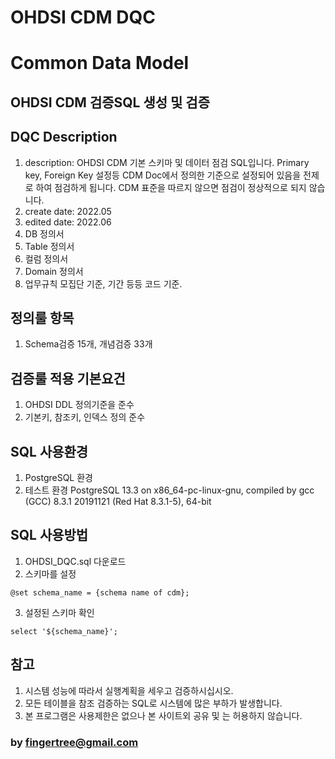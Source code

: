 # OHDSI CDM DQC 
# Common Data Model 

## OHDSI CDM 검증SQL 생성 및 검증  

## DQC Description   
1. description: OHDSI CDM 기본 스키마 및 데이터 점검 SQL입니다. Primary key, Foreign Key 설정등 CDM Doc에서 정의한 
                기준으로 설정되어 있음을 전제로 하여 점검하게 됩니다. CDM 표준을 따르지 않으면 점검이 정상적으로 되지 않습니다. 
2. create date: 2022.05 
3. edited date: 2022.06 
4. DB 정의서 
5. Table 정의서 
6. 컬럼 정의서
7. Domain 정의서 
8. 업무규칙 모집단 기준, 기간 등등 코드 기준. 

## 정의룰 항목 
1. Schema검증 15개, 개념검증 33개 

## 검증룰 적용 기본요건 
1. OHDSI DDL 정의기준을 준수 
2. 기본키, 참조키, 인덱스 정의 준수 

## SQL 사용환경 
1. PostgreSQL 환경 
2. 테스트 환경 
   PostgreSQL 13.3 on x86_64-pc-linux-gnu, compiled by gcc (GCC) 8.3.1 20191121 (Red Hat 8.3.1-5), 64-bit

## SQL 사용방법 
1. OHDSI_DQC.sql 다운로드 
2. 스키마를 설정 
``` 
@set schema_name = {schema name of cdm};      
```
3. 설정된 스키마 확인 
``` 
select '${schema_name}'; 
```

## 참고 
1. 시스템 성능에 따라서 실행계획을 세우고 검증하시십시오. 
2. 모든 테이블을 참조 검증하는 SQL로 시스템에 많은 부하가 발생합니다. 
3. 본 프로그램은 사용제한은 없으나 본 사이트외 공유 및 는 허용하지 않습니다. 

### by fingertree@gmail.com  

